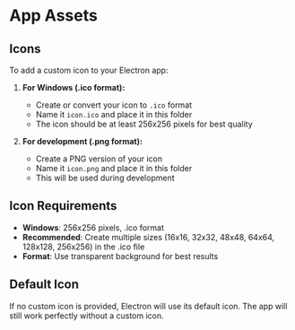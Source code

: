 # App Assets

## Icons

To add a custom icon to your Electron app:

1. **For Windows (.ico format):**
   - Create or convert your icon to `.ico` format
   - Name it `icon.ico` and place it in this folder
   - The icon should be at least 256x256 pixels for best quality

2. **For development (.png format):**
   - Create a PNG version of your icon 
   - Name it `icon.png` and place it in this folder
   - This will be used during development

## Icon Requirements

- **Windows**: 256x256 pixels, .ico format
- **Recommended**: Create multiple sizes (16x16, 32x32, 48x48, 64x64, 128x128, 256x256) in the .ico file
- **Format**: Use transparent background for best results

## Default Icon

If no custom icon is provided, Electron will use its default icon. The app will still work perfectly without a custom icon.